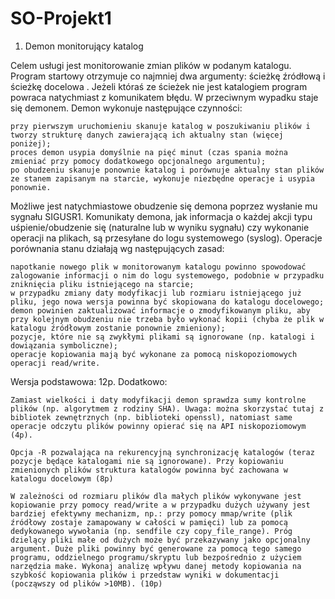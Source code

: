 # SO-Projekt1
1. Demon monitorujący katalog

Celem usługi jest monitorowanie zmian plików w podanym katalogu. Program startowy otrzymuje co najmniej dwa argumenty: ścieżkę źródłową i ścieżkę docelowa . Jeżeli któraś ze ścieżek nie jest katalogiem program powraca natychmiast z komunikatem błędu. W przeciwnym wypadku staje się demonem. Demon wykonuje następujące czynności: 

    przy pierwszym uruchomieniu skanuje katalog w poszukiwaniu plików i tworzy strukturę danych zawierającą ich aktualny stan (więcej poniżej);
    proces demon usypia domyślnie na pięć minut (czas spania można zmieniać przy pomocy dodatkowego opcjonalnego argumentu);
    po obudzeniu skanuje ponownie katalog i porównuje aktualny stan plików ze stanem zapisanym na starcie, wykonuje niezbędne operacje i usypia ponownie.

Możliwe jest natychmiastowe obudzenie się demona poprzez wysłanie mu sygnału SIGUSR1. Komunikaty demona, jak informacja o każdej akcji typu uśpienie/obudzenie się (naturalne lub w wyniku sygnału) czy wykonanie operacji na plikach, są przesyłane do logu systemowego (syslog). Operacje porównania stanu działają wg następujących zasad:

    napotkanie nowego plik w monitorowanym katalogu powinno spowodować zalogowanie informacji o nim do logu systemowego, podobnie w przypadku zniknięcia pliku istniejącego na starcie;
    w przypadku zmiany daty modyfikacji lub rozmiaru istniejącego już pliku, jego nowa wersja powinna być skopiowana do katalogu docelowego; 
    demon powinien zaktualizować informacje o zmodyfikowanym pliku, aby przy kolejnym obudzeniu nie trzeba było wykonać kopii (chyba że plik w katalogu źródłowym zostanie ponownie zmieniony);
    pozycje, które nie są zwykłymi plikami są ignorowane (np. katalogi i dowiązania symboliczne);
    operacje kopiowania mają być wykonane za pomocą niskopoziomowych operacji read/write.

Wersja podstawowa: 12p. Dodatkowo:

    Zamiast wielkości i daty modyfikacji demon sprawdza sumy kontrolne plików (np. algorytmem z rodziny SHA). Uwaga: można skorzystać tutaj z bibliotek zewnętrznych (np. biblioteki openssl), natomiast same operacje odczytu plików powinny opierać się na API niskopoziomowym (4p).

    Opcja -R pozwalająca na rekurencyjną synchronizację katalogów (teraz pozycje będące katalogami nie są ignorowane). Przy kopiowaniu zmienionych plików struktura katalogów powinna być zachowana w katalogu docelowym (8p)

    W zależności od rozmiaru plików dla małych plików wykonywane jest kopiowanie przy pomocy read/write a w przypadku dużych używany jest bardziej efektywny mechanizm, np.: przy pomocy mmap/write (plik źródłowy zostaje zamapowany w całości w pamięci) lub za pomocą dedykowanego wywołania (np. sendfile czy copy_file_range). Próg dzielący pliki małe od dużych może być przekazywany jako opcjonalny argument. Duże pliki powinny być generowane za pomocą tego samego programu, oddzielnego programu/skryptu lub bezpośrednio z użyciem narzędzia make. Wykonaj analizę wpływu danej metody kopiowania na szybkość kopiowania plików i przedstaw wyniki w dokumentacji (począwszy od plików >10MB). (10p)
